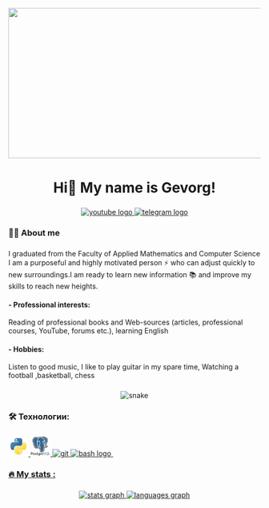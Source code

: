 <br clear="both">

<div align="center">
  <img height="300" width="600" src="https://user-images.githubusercontent.com/74038190/225813708-98b745f2-7d22-48cf-9150-083f1b00d6c9.gif"  />
</div>

###

<h1 align="center">Hi👋 My name is Gevorg!</h1>

###

<div align="center">
  <a href="https://www.linkedin.com/in/gev-ogan/" target="_blank">
    <img src="https://img.shields.io/badge/-Gevorg-blue?style=flat-square&logo=LinkedIn&logoColor=white&link=https://www.linkedin.com/in/gev-ogan/" height="25" alt="youtube logo"  />
  </a>
  <a href="https://t.me/gev_ogan" target="_blank">
    <img src="https://img.shields.io/badge/-gev_ogan-blue?style=flat-square&logo=Telegram&logoColor=white&link=https://t.me/gev_ogan" height="25" alt="telegram logo"  />
  </a>
</div>

###

###

<h3 align="left">👩‍💻 About me</h3>

###

<p align="left"> I graduated from the Faculty of Applied Mathematics and Computer Science 
I am a purposeful and highly motivated person ⚡ who can adjust
quickly to new surroundings.I am ready to learn new information 📚  
and improve my skills to reach new heights.
<h4>- Professional interests:</h4>Reading of 
professional books and Web-sources 
(articles, professional courses, YouTube, 
forums etc.), learning English
<h4>- Hobbies:</h4>Listen to good music, I like to 
play guitar in my spare time, Watching a 
football ,basketball, chess
</p>

###

<p align="center">
 <img width="600" src="https://github.com/FilimonovAlexey/FilimonovAlexey/blob/main/assets/github-snake.svg" alt="snake"/>
</p>

###

<h3 align="left">🛠 Технологии:</h3>

###

<div align="left">
  <a href="https://www.python.org" target="_blank"> <img src="https://raw.githubusercontent.com/devicons/devicon/master/icons/python/python-original.svg" alt="python" width="40" height="40"/> </a>
  <a href="https://www.postgresql.org" target="_blank"> <img src="https://raw.githubusercontent.com/devicons/devicon/master/icons/postgresql/postgresql-original-wordmark.svg" alt="postgresql" width="40" height="40"/>  
  <a href="https://git-scm.com/" target="_blank"> <img src="https://www.vectorlogo.zone/logos/git-scm/git-scm-icon.svg" alt="git" width="40" height="40"/>
  <img src="https://cdn.simpleicons.org/gnubash/4EAA25" height="40" alt="bash logo"/>
  <img width="12" />
</div>

###

<h3 align="left">🔥  My stats :</h3>

###
<!--
<div align="center">
  <img src="https://streak-stats.demolab.com?user=filimonovalexey&locale=en&mode=daily&theme=dark&hide_border=false&border_radius=5&order=3" height="220" alt="streak graph"  />
</div>
-->
###

<div align="center">
  <img src="https://github-readme-stats.vercel.app/api?username=gevoganesyan&count_private=true&show_icons=true&include_all_commits=true" height="150" alt="stats graph"  />
  <img src="https://github-readme-stats.vercel.app/api/top-langs?username=gevoganesyan&locale=en&hide_title=false&layout=compact&card_width=320&langs_count=5&theme=dracula&hide_border=false&order=2" height="150" alt="languages graph"/>
</div>

###
